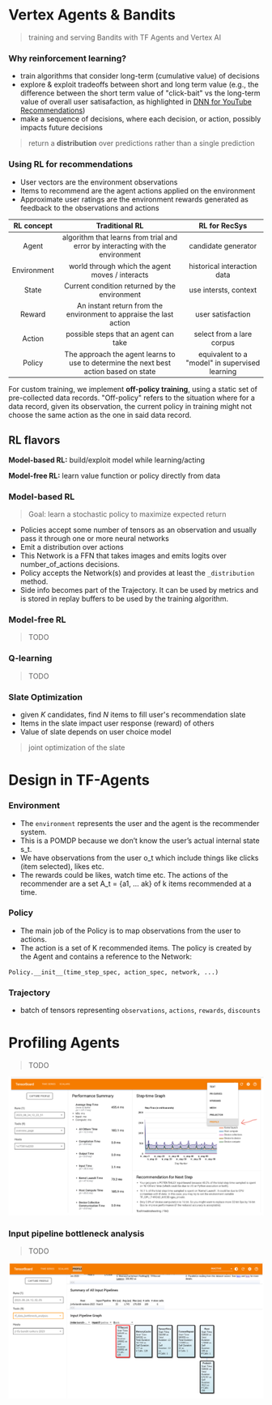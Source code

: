 # Vertex Agents & Bandits

> training and serving Bandits with TF Agents and Vertex AI 

### Why reinforcement learning?
* train algorithms that consider long-term (cumulative value) of decisions
* explore & exploit tradeoffs between short and long term value (e.g., the difference between the short term value of "click-bait" vs the long-term value of overall user satisafaction, as highlighted in  [DNN for YouTube Recommendations](https://static.googleusercontent.com/media/research.google.com/en//pubs/archive/45530.pdf))
* make a sequence of decisions, where each decision, or action, possibly impacts future decisions

> return a **distribution** over predictions rather than a single prediction

### Using RL for recommendations
* User vectors are the environment observations
* Items to recommend are the agent actions applied on the environment
* Approximate user ratings are the environment rewards generated as feedback to the observations and actions

| RL concept | Traditional RL | RL for RecSys |
| :--------: | :------------: | :-----------: |
|   Agent    | algorithm that learns from trial and error by interacting with the environment | candidate generator |
| Environment| world through which the agent moves / interacts | historical interaction data | 
|   State    | Current condition returned by the environment | use intersts, context |
|   Reward   | An instant return from the environment to appraise the last action | user satisfaction |
|   Action   | possible steps that an agent can take | select from a lare corpus |
|   Policy   | The approach the agent learns to use to determine the next best action based on state | equivalent to a "model" in supervised learning |

For custom training, we implement **off-policy training**, using a static set of pre-collected data records. "Off-policy" refers to the situation where for a data record, given its observation, the current policy in training might not choose the same action as the one in said data record.

## RL flavors

**Model-based RL:** build/exploit model while learning/acting

**Model-free RL:** learn value function or policy directly from data

### Model-based RL
> Goal: learn a stochastic policy to maximize expected return

* Policies accept some number of tensors as an observation and usually pass it through one or more neural networks
* Emit a distribution over actions
* This Network is a FFN that takes images and emits logits over number_of_actions decisions.
* Policy accepts the Network(s) and provides at least the `_distribution` method.
* Side info becomes part of the Trajectory.  It can be used by metrics and is stored in replay buffers to be used by the training algorithm.

### Model-free RL

> TODO

### Q-learning

> TODO

### Slate Optimization
* given *K* candidates, find *N* items to fill user's recommendation slate
* Items in the slate impact user response (reward) of others 
* Value of slate depends on user choice model

> joint optimization of the slate

# Design in TF-Agents

### Environment 
* The `environment` represents the user and the agent is the recommender system. 
* This is a POMDP because we don’t know the user’s actual internal state s_t. 
* We have observations from the user o_t which include things like clicks (item selected), likes etc. 
* The rewards could be likes, watch time etc. The actions of the recommender are a set A_t = {a1, … ak} of k items recommended at a time. 

### Policy
* The main job of the Policy is to map observations from the user to actions. 
* The action is a set of K recommended items. The policy is created by the Agent and contains a reference to the Network: 

```
Policy.__init__(time_step_spec, action_spec, network, ...)
```
### Trajectory
* batch of tensors representing `observations`, `actions`, `rewards`, `discounts`

# Profiling Agents

> TODO

![alt text](https://github.com/tottenjordan/tf_vertex_agents/blob/main/imgs/getting_profiler.png)

### Input pipeline bottleneck analysis

> TODO

![alt text](https://github.com/tottenjordan/tf_vertex_agents/blob/main/imgs/tb_input_bottleneck_analysis.png)

